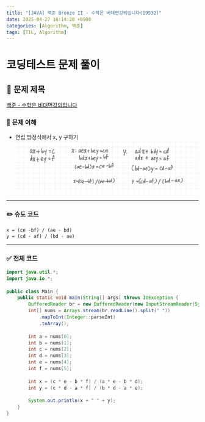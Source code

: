 ```yaml
---
title: "[JAVA] 백준 Bronze II - 수학은 비대면강의입니다(19532)"
date: 2025-04-27 16:14:20 +0900
categories: [Algorithm, 백준]
tags: [TIL, Algorithm]
---
```

# 코딩테스트 문제 풀이

## 📘 문제 제목
[백준 - 수학은 비대면강의입니다](https://www.acmicpc.net/problem/19532)

### 🧠 문제 이해
- 연립 방정식에서 x, y 구하기
![img.png](/assets/img/algorithm/2025-04-27-1.png)

---

### ✏️ 슈도 코드

```plaintext
x = (ce -bf) / (ae - bd)
y = (cd - af) / (bd - ae)
```

---

### ✅ 전체 코드
```java
import java.util.*;
import java.io.*;

public class Main {
    public static void main(String[] args) throws IOException {
        BufferedReader br = new BufferedReader(new InputStreamReader(System.in));
        int[] nums = Arrays.stream(br.readLine().split(" "))
            .mapToInt(Integer::parseInt)
            .toArray();
        
        int a = nums[0];
        int b = nums[1];
        int c = nums[2];
        int d = nums[3];
        int e = nums[4];
        int f = nums[5];
        
        int x = (c * e - b * f) / (a * e - b * d);
        int y = (c * d - a * f) / (b * d - a * e);
        
        System.out.println(x + " " + y);
    }
}
```
